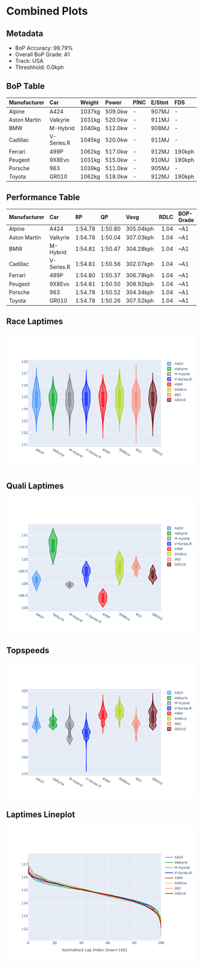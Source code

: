 # Combined Plots

## Metadata

- BoP Accuracy: 99.79%
- Overall BoP Grade: A1
- Track: USA
- Threshhold: 0.0kph

## BoP Table
| Manufacturer   | Car        | Weight   | Power   | PINC   | E/Stint   | FDS    |
|:---------------|:-----------|:---------|:--------|:-------|:----------|:-------|
| Alpine         | A424       | 1037kg   | 509.0kw | -      | 907MJ     | -      |
| Aston Martin   | Valkyrie   | 1031kg   | 520.0kw | -      | 911MJ     | -      |
| BMW            | M-Hybrid   | 1040kg   | 512.0kw | -      | 908MJ     | -      |
| Cadillac       | V-Series.R | 1045kg   | 520.0kw | -      | 911MJ     | -      |
| Ferrari        | 499P       | 1062kg   | 517.0kw | -      | 912MJ     | 190kph |
| Peugeot        | 9X8Evo     | 1031kg   | 515.0kw | -      | 910MJ     | 190kph |
| Porsche        | 963        | 1039kg   | 511.0kw | -      | 905MJ     | -      |
| Toyota         | GR010      | 1062kg   | 518.0kw | -      | 912MJ     | 190kph |

## Performance Table
| Manufacturer   | Car        | RP      | QP      | Vavg      |   RDLC | BOP-Grade   | Match   |
|:---------------|:-----------|:--------|:--------|:----------|-------:|:------------|:--------|
| Alpine         | A424       | 1:54.78 | 1:50.80 | 305.04kph |   1.04 | ~A1         | 99.65%  |
| Aston Martin   | Valkyrie   | 1:54.78 | 1:50.04 | 307.03kph |   1.04 | ~A1         | 100.00% |
| BMW            | M-Hybrid   | 1:54.81 | 1:50.47 | 304.28kph |   1.04 | ~A1         | 100.00% |
| Cadillac       | V-Series.R | 1:54.81 | 1:50.56 | 302.07kph |   1.04 | ~A1         | 99.96%  |
| Ferrari        | 499P       | 1:54.80 | 1:50.37 | 306.78kph |   1.04 | ~A1         | 99.98%  |
| Peugeot        | 9X8Evo     | 1:54.81 | 1:50.50 | 308.92kph |   1.04 | ~A1         | 98.87%  |
| Porsche        | 963        | 1:54.78 | 1:50.52 | 304.34kph |   1.04 | ~A1         | 99.89%  |
| Toyota         | GR010      | 1:54.78 | 1:50.26 | 307.52kph |   1.04 | ~A1         | 99.97%  |

## Race Laptimes
![Race Laptimes](images/race_violin.png)

## Quali Laptimes
![Quali Laptimes](images/quali_violin.png)

## Topspeeds
![Topspeeds](images/topspeed_violin.png)

## Laptimes Lineplot
![Laptimes Lineplot](images/laptime_line.png)

